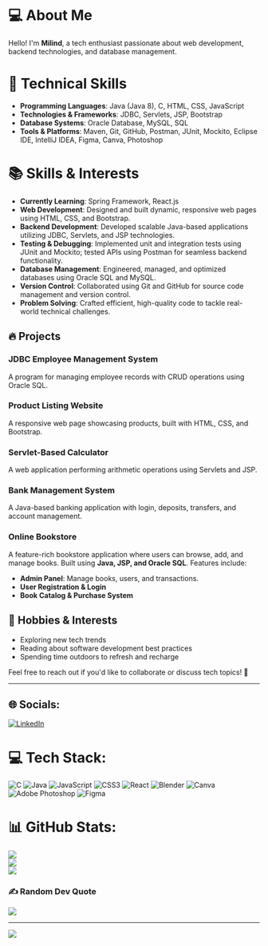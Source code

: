# 💻 About Me

Hello! I'm **Milind**, a tech enthusiast passionate about web development, backend technologies, and database management.

# 🚀 Technical Skills

- **Programming Languages**: Java (Java 8), C, HTML, CSS, JavaScript  
- **Technologies & Frameworks**: JDBC, Servlets, JSP, Bootstrap  
- **Database Systems**: Oracle Database, MySQL, SQL  
- **Tools & Platforms**: Maven, Git, GitHub, Postman, JUnit, Mockito, Eclipse IDE, IntelliJ IDEA, Figma, Canva, Photoshop  

# 📚 Skills & Interests

- **Currently Learning**: Spring Framework, React.js  
- **Web Development**: Designed and built dynamic, responsive web pages using HTML, CSS, and Bootstrap.  
- **Backend Development**: Developed scalable Java-based applications utilizing JDBC, Servlets, and JSP technologies.  
- **Testing & Debugging**: Implemented unit and integration tests using JUnit and Mockito; tested APIs using Postman for seamless backend functionality.  
- **Database Management**: Engineered, managed, and optimized databases using Oracle SQL and MySQL.  
- **Version Control**: Collaborated using Git and GitHub for source code management and version control.  
- **Problem Solving**: Crafted efficient, high-quality code to tackle real-world technical challenges.  


## 🔥 Projects

### **JDBC Employee Management System**  
A program for managing employee records with CRUD operations using Oracle SQL.  

### **Product Listing Website**  
A responsive web page showcasing products, built with HTML, CSS, and Bootstrap.  

### **Servlet-Based Calculator**  
A web application performing arithmetic operations using Servlets and JSP.  

### **Bank Management System**  
A Java-based banking application with login, deposits, transfers, and account management.  

### **Online Bookstore**  
A feature-rich bookstore application where users can browse, add, and manage books. Built using **Java, JSP, and Oracle SQL**. Features include:
- **Admin Panel**: Manage books, users, and transactions.
- **User Registration & Login**
- **Book Catalog & Purchase System**

## 🎯 Hobbies & Interests

- Exploring new tech trends  
- Reading about software development best practices  
- Spending time outdoors to refresh and recharge 

Feel free to reach out if you'd like to collaborate or discuss tech topics! 🚀

 

---
## 🌐 Socials:
[![LinkedIn](https://img.shields.io/badge/LinkedIn-%230077B5.svg?logo=linkedin&logoColor=white)](https://linkedin.com/in/https://www.linkedin.com/in/milind-atram-593ba7333?lipi=urn%3Ali%3Apage%3Ad_flagship3_profile_view_base_contact_details%3BCV%2BrH4WkR4iyXHBcAHtfVA%3D%3D) 

# 💻 Tech Stack:
![C](https://img.shields.io/badge/c-%2300599C.svg?style=for-the-badge&logo=c&logoColor=white) ![Java](https://img.shields.io/badge/java-%23ED8B00.svg?style=for-the-badge&logo=openjdk&logoColor=white) ![JavaScript](https://img.shields.io/badge/javascript-%23323330.svg?style=for-the-badge&logo=javascript&logoColor=%23F7DF1E) ![CSS3](https://img.shields.io/badge/css3-%231572B6.svg?style=for-the-badge&logo=css3&logoColor=white) ![React](https://img.shields.io/badge/react-%2320232a.svg?style=for-the-badge&logo=react&logoColor=%2361DAFB) ![Blender](https://img.shields.io/badge/blender-%23F5792A.svg?style=for-the-badge&logo=blender&logoColor=white) ![Canva](https://img.shields.io/badge/Canva-%2300C4CC.svg?style=for-the-badge&logo=Canva&logoColor=white) ![Adobe Photoshop](https://img.shields.io/badge/adobe%20photoshop-%2331A8FF.svg?style=for-the-badge&logo=adobe%20photoshop&logoColor=white) ![Figma](https://img.shields.io/badge/figma-%23F24E1E.svg?style=for-the-badge&logo=figma&logoColor=white)
# 📊 GitHub Stats:
![](https://github-readme-stats.vercel.app/api?username=milind1314&theme=dark&hide_border=false&include_all_commits=true&count_private=false)<br/>
![](https://github-readme-streak-stats.herokuapp.com/?user=milind1314&theme=dark&hide_border=false)<br/>
![](https://github-readme-stats.vercel.app/api/top-langs/?username=milind1314&theme=dark&hide_border=false&include_all_commits=true&count_private=false&layout=compact)

### ✍️ Random Dev Quote
![](https://quotes-github-readme.vercel.app/api?type=horizontal&theme=radical)

---
[![](https://visitcount.itsvg.in/api?id=milind1314&icon=0&color=0)](https://visitcount.itsvg.in)

<!-- Proudly created with GPRM ( https://gprm.itsvg.in ) -->
